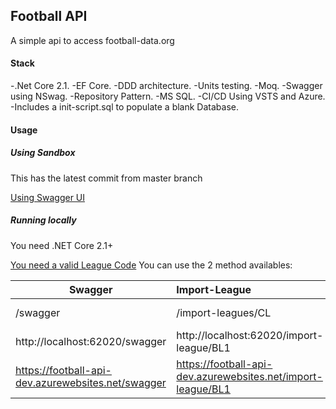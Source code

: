 ## Football API
A simple api to access football-data.org

#### Stack
-.Net Core 2.1.
-EF Core. 
-DDD architecture.
-Units testing.
-Moq.
-Swagger using NSwag.
-Repository Pattern.
-MS SQL.
-CI/CD Using VSTS and Azure.
-Includes a init-script.sql to populate a blank Database.

#### Usage

##### Using Sandbox 

This has the latest commit from master branch

[Using Swagger UI](https://football-api-dev.azurewebsites.net/swagger)


##### Running locally

You need .NET Core 2.1+

[You need a valid League Code](http://www.football-data.org/docs/v1/index.html#league_codes) You can use the 2 method availables:




| Swagger | Import-League | Total-Players |
| ------- |:-----------|:-----------------:|
| /swagger | /import-leagues/CL | /import-leagues/total-players/CL |
| http://localhost:62020/swagger | http://localhost:62020/import-league/BL1 | http://localhost:62020/import-league/total-players/BL1 |
| https://football-api-dev.azurewebsites.net/swagger | https://football-api-dev.azurewebsites.net/import-league/BL1 | https://football-api-dev.azurewebsites.net/import-league/total-players/BL1 |

